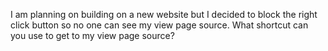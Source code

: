 I am planning on building on a new website but I decided to block the right click button so no one can see my view page source. What shortcut can you use to get to my view page source?
